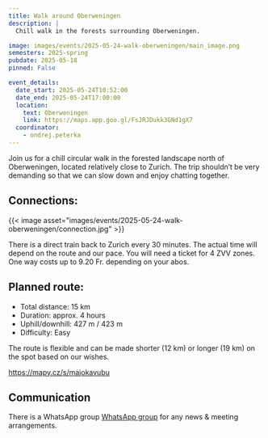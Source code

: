 ```yaml
---
title: Walk around Oberweningen
description: |
  Chill walk in the forests surrounding Oberweningen.

image: images/events/2025-05-24-walk-oberweningen/main_image.png
semesters: 2025-spring
pubdate: 2025-05-18
pinned: False

event_details:
  date_start: 2025-05-24T10:52:00
  date_end: 2025-05-24T17:00:00
  location:
    text: Oberweningen
    link: https://maps.app.goo.gl/FsJRJDukk3GNd1gX7
  coordinator: 
    - ondrej.peterka
---
```


Join us for a chill circular walk in the forested landscape north of Oberweningen, located relatively close to Zurich. The trip shouldn’t be very demanding so that we can slow down and enjoy chatting together.

## Connections:

{{< image asset="images/events/2025-05-24-walk-oberweningen/connection.jpg" >}}


There is a direct train back to Zurich every 30 minutes. The actual time will depend on the route and our pace.
You will need a ticket for 4 ZVV zones. One way costs up to 9.20 Fr. depending on your abos.


## Planned route:

* Total distance: 15 km
* Duration: approx. 4 hours
* Uphill/downhill: 427 m / 423 m
* Difficulty: Easy

The route is flexible and can be made shorter (12 km) or longer (19 km) on the spot based on our wishes.

https://mapy.cz/s/majokavubu

## Communication

There is a WhatsApp group [WhatsApp group](https://chat.whatsapp.com/Jie6kXz3UprAM5DdSf92rb) for any news & meeting arrangements. 

